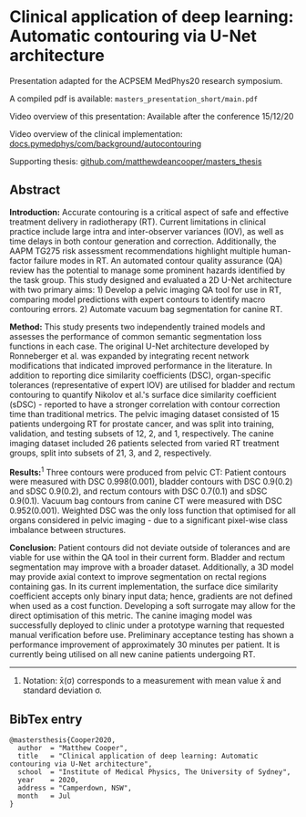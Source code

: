 # Clinical application of deep learning: <br> Automatic contouring via U-Net architecture

Presentation adapted for the ACPSEM MedPhys20 research symposium.

A compiled pdf is available: `masters_presentation_short/main.pdf`

Video overview of this presentation: Available after the conference 15/12/20

Video overview of the clinical implementation:
[docs.pymedphys/com/background/autocontouring](https://docs.pymedphys.com/background/autocontouring.html)

Supporting thesis:
[github.com/matthewdeancooper/masters_thesis](https://github.com/matthewdeancooper/masters_thesis)


## Abstract

**Introduction:** Accurate contouring is a critical aspect of safe and effective
treatment delivery in radiotherapy (RT). Current limitations in clinical
practice include large intra and inter-observer variances (IOV), as well as time
delays in both contour generation and correction. Additionally, the AAPM TG275
risk assessment recommendations highlight multiple human-factor failure modes in
RT. An automated contour quality assurance (QA) review has the potential to
manage some prominent hazards identified by the task group. This study designed
and evaluated a 2D U-Net architecture with two primary aims: 1) Develop a pelvic
imaging QA tool for use in RT, comparing model predictions with expert
contours to identify macro contouring errors. 2) Automate vacuum bag
segmentation for canine RT.

**Method:** This study presents two independently trained models and assesses the
performance of common semantic segmentation loss functions in each case. The
original U-Net architecture developed by Ronneberger et al. was expanded by
integrating recent network modifications that indicated improved performance in
the literature. In addition to reporting dice similarity coefficients (DSC),
organ-specific tolerances (representative of expert IOV) are utilised for
bladder and rectum contouring to quantify Nikolov et al.'s surface dice
similarity coefficient (sDSC) - reported to have a stronger correlation with
contour correction time than traditional metrics. The pelvic
imaging dataset consisted of 15 patients undergoing RT for prostate cancer, and
was split into training, validation, and testing subsets of 12, 2, and 1,
respectively. The canine imaging dataset included 26 patients selected from
varied RT treatment groups, split into subsets of 21, 3, and 2, respectively.

**Results:**<sup>1</sup> Three contours were produced from pelvic CT: Patient contours were
measured with DSC 0.998(0.001), bladder contours with DSC 0.9(0.2) and sDSC
0.9(0.2), and rectum contours with DSC 0.7(0.1) and sDSC 0.9(0.1). Vacuum bag
contours from canine CT were measured with DSC 0.952(0.001). Weighted DSC was
the only loss function that optimised for all organs considered in pelvic
imaging - due to a significant pixel-wise class imbalance between structures.

**Conclusion:** Patient contours did not deviate outside of tolerances and are
viable for use within the QA tool in their current form. Bladder and rectum
segmentation may improve with a broader dataset. Additionally, a 3D model may
provide axial context to improve segmentation on rectal regions containing gas.
In its current implementation, the surface dice similarity coefficient accepts
only binary input data; hence, gradients are not defined when used as a cost
function. Developing a soft surrogate may allow for the direct optimisation of
this metric. The canine imaging model was successfully deployed to clinic under
a prototype warning that requested manual verification before use. Preliminary
acceptance testing has shown a performance improvement of approximately 30
minutes per patient. It is currently being utilised on all new canine patients
undergoing RT.

---
1. Notation: x̄(σ) corresponds to a measurement with mean value x̄ and standard deviation σ.

## BibTex entry
    @mastersthesis{Cooper2020,
      author  = "Matthew Cooper",
      title   = "Clinical application of deep learning: Automatic contouring via U-Net architecture",
      school  = "Institute of Medical Physics, The University of Sydney",
      year    = 2020,
      address = "Camperdown, NSW",
      month   = Jul
    }
